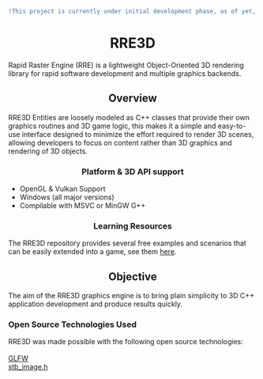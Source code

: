 ```diff
!This project is currently under initial development phase, as of yet, it's not recommended for actual use.
```
<h1 align="center"><strong>RRE3D</strong></h1>
Rapid Raster Engine (RRE) is a lightweight Object-Oriented 3D rendering library for rapid software development and multiple graphics backends.

<h2 align="center"><strong>Overview</strong></h2>
RRE3D Entities are loosely modeled as C++ classes that provide their own graphics routines and 3D game logic, this makes it a simple and easy-to-use interface designed to minimize the effort required to render 3D scenes, allowing developers to focus on content rather than 3D graphics and rendering of 3D objects.

<h3 align="center"><strong>Platform & 3D API support</strong></h3>
<ul>
  <li>OpenGL & Vulkan Support</li>
  <li>Windows (all major versions)</li>
  <li>Compilable with MSVC or MinGW G++</li>
</ul>

<h3 align="center"><strong>Learning Resources</strong></h3>
The RRE3D repository provides several free examples and scenarios that can be easily extended into a game, see them <a href="https://github.com/vortexdevsoftware/RRE3D/tree/main/examples">here</a>.<br>

<h2 align="center"><strong>Objective</strong></h2>
The aim of the RRE3D graphics engine is to bring plain simplicity to 3D C++ application development and produce results quickly.<br>
<h3 align="left"><strong>Open Source Technologies Used</strong></h3>
RRE3D was made possible with the following open source technologies:<br><br>
<a href="https://www.glfw.org/">GLFW</a><br>
<a href="https://github.com/nothings/stb">stb_image.h</a><br>
